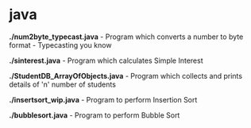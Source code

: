 # java

**./num2byte_typecast.java** - Program which converts a number to byte format - Typecasting you know

**./sinterest.java** - Program which calculates Simple Interest

**./StudentDB_ArrayOfObjects.java** - Program which collects and prints details of 'n' number of students

**./insertsort_wip.java** - Program to perform Insertion Sort

**./bubblesort.java** - Program to perform Bubble Sort
